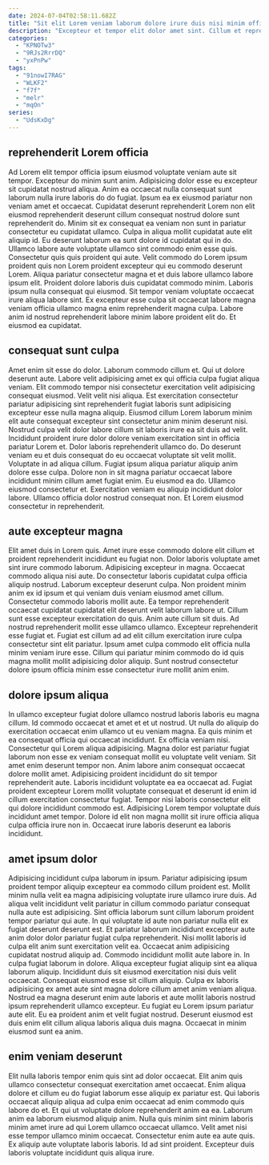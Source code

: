 ```yaml
---
date: 2024-07-04T02:58:11.682Z
title: "Sit elit Lorem veniam laborum dolore irure duis nisi minim officia adipisicing anim cillum."
description: "Excepteur et tempor elit dolor amet sint. Cillum et reprehenderit labore eu velit cillum magna nisi ullamco cillum elit."
categories:
  - "KPNOTw3"
  - "9RJs2RrrDQ"
  - "yxPnPw"
tags:
  - "91nowI7RAG"
  - "WLKF2"
  - "f7f"
  - "melr"
  - "mqOn"
series:
  - "UdsKxDg"
---
```



## reprehenderit Lorem officia

Ad Lorem elit tempor officia ipsum eiusmod voluptate veniam aute sit tempor. Excepteur do minim sunt anim. Adipisicing dolor esse eu excepteur sit cupidatat nostrud aliqua. Anim ea occaecat nulla consequat sunt laborum nulla irure laboris do do fugiat. Ipsum ea ex eiusmod pariatur non veniam amet et occaecat. Cupidatat deserunt reprehenderit Lorem non elit eiusmod reprehenderit deserunt cillum consequat nostrud dolore sunt reprehenderit do.
Minim sit ex consequat ea veniam non sunt in pariatur consectetur eu cupidatat ullamco. Culpa in aliqua mollit cupidatat aute elit aliquip id. Eu deserunt laborum ea sunt dolore id cupidatat qui in do. Ullamco labore aute voluptate ullamco sint commodo enim esse quis. Consectetur quis quis proident qui aute.
Velit commodo do Lorem ipsum proident quis non Lorem proident excepteur qui eu commodo deserunt Lorem. Aliqua pariatur consectetur magna et et duis labore ullamco labore ipsum elit. Proident dolore laboris duis cupidatat commodo minim. Laboris ipsum nulla consequat qui eiusmod. Sit tempor veniam voluptate occaecat irure aliqua labore sint. Ex excepteur esse culpa sit occaecat labore magna veniam officia ullamco magna enim reprehenderit magna culpa. Labore anim id nostrud reprehenderit labore minim labore proident elit do. Et eiusmod ea cupidatat.

## consequat sunt culpa

Amet enim sit esse do dolor. Laborum commodo cillum et. Qui ut dolore deserunt aute. Labore velit adipisicing amet ex qui officia culpa fugiat aliqua veniam. Elit commodo tempor nisi consectetur exercitation velit adipisicing consequat eiusmod. Velit velit nisi aliqua.
Est exercitation consectetur pariatur adipisicing sint reprehenderit fugiat laboris sunt adipisicing excepteur esse nulla magna aliquip. Eiusmod cillum Lorem laborum minim elit aute consequat excepteur sint consectetur anim minim deserunt nisi. Nostrud culpa velit dolor labore cillum sit laboris irure ea sit duis ad velit. Incididunt proident irure dolor dolore veniam exercitation sint in officia pariatur Lorem et. Dolor laboris reprehenderit ullamco do. Do deserunt veniam eu et duis consequat do eu occaecat voluptate sit velit mollit.
Voluptate in ad aliqua cillum. Fugiat ipsum aliqua pariatur aliquip anim dolore esse culpa. Dolore non in sit magna pariatur occaecat labore incididunt minim cillum amet fugiat enim. Eu eiusmod ea do. Ullamco eiusmod consectetur et. Exercitation veniam eu aliquip incididunt dolor labore. Ullamco officia dolor nostrud consequat non. Et Lorem eiusmod consectetur in reprehenderit.

## aute excepteur magna

Elit amet duis in Lorem quis. Amet irure esse commodo dolore elit cillum et proident reprehenderit incididunt eu fugiat non. Dolor laboris voluptate amet sint irure commodo laborum. Adipisicing excepteur in magna. Occaecat commodo aliqua nisi aute. Do consectetur laboris cupidatat culpa officia aliquip nostrud.
Laborum excepteur deserunt culpa. Non proident minim anim ex id ipsum et qui veniam duis veniam eiusmod amet cillum. Consectetur commodo laboris mollit aute. Ea tempor reprehenderit occaecat cupidatat cupidatat elit deserunt velit laborum labore ut. Cillum sunt esse excepteur exercitation do quis. Anim aute cillum sit duis. Ad nostrud reprehenderit mollit esse ullamco ullamco.
Excepteur reprehenderit esse fugiat et. Fugiat est cillum ad ad elit cillum exercitation irure culpa consectetur sint elit pariatur. Ipsum amet culpa commodo elit officia nulla minim veniam irure esse. Cillum qui pariatur minim commodo do id quis magna mollit mollit adipisicing dolor aliquip. Sunt nostrud consectetur dolore ipsum officia minim esse consectetur irure mollit anim enim.

## dolore ipsum aliqua

In ullamco excepteur fugiat dolore ullamco nostrud laboris laboris eu magna cillum. Id commodo occaecat et amet et et ut nostrud. Ut nulla do aliquip do exercitation occaecat enim ullamco ut eu veniam magna. Ea quis minim et ea consequat officia qui occaecat incididunt. Ex officia veniam nisi. Consectetur qui Lorem aliqua adipisicing. Magna dolor est pariatur fugiat laborum non esse ex veniam consequat mollit eu voluptate velit veniam.
Sit amet enim deserunt tempor non. Anim labore anim consequat occaecat dolore mollit amet. Adipisicing proident incididunt do sit tempor reprehenderit aute. Laboris incididunt voluptate ea ea occaecat ad.
Fugiat proident excepteur Lorem mollit voluptate consequat et deserunt id enim id cillum exercitation consectetur fugiat. Tempor nisi laboris consectetur elit qui dolore incididunt commodo est. Adipisicing Lorem tempor voluptate duis incididunt amet tempor. Dolore id elit non magna mollit sit irure officia aliqua culpa officia irure non in. Occaecat irure laboris deserunt ea laboris incididunt.

## amet ipsum dolor

Adipisicing incididunt culpa laborum in ipsum. Pariatur adipisicing ipsum proident tempor aliquip excepteur ea commodo cillum proident est. Mollit minim nulla velit ea magna adipisicing voluptate irure ullamco irure duis. Ad aliqua velit incididunt velit pariatur in cillum commodo pariatur consequat nulla aute est adipisicing. Sint officia laborum sunt cillum laborum proident tempor pariatur qui aute. In qui voluptate id aute non pariatur nulla elit ex fugiat deserunt deserunt est. Et pariatur laborum incididunt excepteur aute anim dolor dolor pariatur fugiat culpa reprehenderit.
Nisi mollit laboris id culpa elit anim sunt exercitation velit ea. Occaecat anim adipisicing cupidatat nostrud aliquip ad. Commodo incididunt mollit aute labore in. In culpa fugiat laborum in dolore. Aliqua excepteur fugiat aliquip sint ea aliqua laborum aliquip.
Incididunt duis sit eiusmod exercitation nisi duis velit occaecat. Consequat eiusmod esse sit cillum aliquip. Culpa ex laboris adipisicing ex amet aute sint magna dolore cillum amet anim veniam aliqua. Nostrud ea magna deserunt enim aute laboris et aute mollit laboris nostrud ipsum reprehenderit ullamco excepteur. Eu fugiat eu Lorem ipsum pariatur aute elit. Eu ea proident anim et velit fugiat nostrud. Deserunt eiusmod est duis enim elit cillum aliqua laboris aliqua duis magna. Occaecat in minim eiusmod sunt ea anim.

## enim veniam deserunt

Elit nulla laboris tempor enim quis sint ad dolor occaecat. Elit anim quis ullamco consectetur consequat exercitation amet occaecat. Enim aliqua dolore et cillum eu do fugiat laborum esse aliquip ex pariatur est. Qui laboris occaecat aliquip aliqua ad culpa enim occaecat ad enim commodo quis labore do et.
Et qui ut voluptate dolore reprehenderit anim ea ea. Laborum anim ea laborum eiusmod aliquip anim. Nulla quis minim sint minim laboris minim amet irure ad qui Lorem ullamco occaecat ullamco. Velit amet nisi esse tempor ullamco minim occaecat.
Consectetur enim aute ea aute quis. Ex aliquip aute voluptate laboris laboris. Id ad sint proident. Excepteur duis laboris voluptate incididunt quis aliqua irure.

